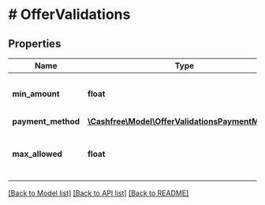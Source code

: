 # # OfferValidations

## Properties

Name | Type | Description | Notes
------------ | ------------- | ------------- | -------------
**min_amount** | **float** | Minimum Amount for Offer to be Applicable | [optional]
**payment_method** | [**\Cashfree\Model\OfferValidationsPaymentMethod**](OfferValidationsPaymentMethod.md) |  |
**max_allowed** | **float** | Maximum amount of Offer that can be availed. |

[[Back to Model list]](../../README.md#models) [[Back to API list]](../../README.md#endpoints) [[Back to README]](../../README.md)
